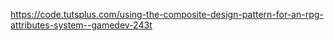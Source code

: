 https://code.tutsplus.com/using-the-composite-design-pattern-for-an-rpg-attributes-system--gamedev-243t
